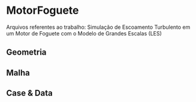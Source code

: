 # MotorFoguete
Arquivos referentes ao trabalho: Simulação de Escoamento Turbulento em um Motor de Foguete com o Modelo de Grandes Escalas (LES)

## Geometria


## Malha


## Case & Data
